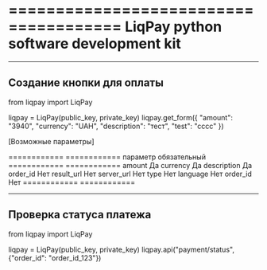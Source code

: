 ======================================
LiqPay python software development kit
======================================

--------------------------
Создание кнопки для оплаты
--------------------------

from liqpay import LiqPay

liqpay = LiqPay(public_key, private_key)
liqpay.get_form({
    "amount": "3940",
    "currency": "UAH",
    "description": "тест",
    "test": "cccc"
})

[Возможные параметры]

============  ============
 параметр     обязательный
============  ============
 amount	       Да
 currency	   Да
 description   Да
 order_id	   Нет
 result_url	   Нет
 server_url	   Нет
 type	       Нет
 language	   Нет
 order_id	   Нет
============  ============

------------------------
Проверка статуса платежа
------------------------

from liqpay import LiqPay

liqpay = LiqPay(public_key, private_key)
liqpay.api("payment/status", {"order_id": "order_id_123"})
